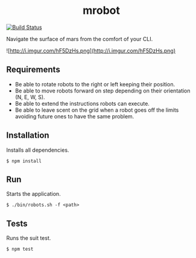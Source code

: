 <h1 align="center">mrobot</h1>

[![Build Status](https://travis-ci.org/cwilgenhoff/mrobot.svg?branch=master)](https://travis-ci.org/cwilgenhoff/mrobot)

Navigate the surface of mars from the comfort of your CLI.

![http://i.imgur.com/hF5DzHs.png](http://i.imgur.com/hF5DzHs.png)

## Requirements

- Be able to rotate robots to the right or left keeping their position.
- Be able to move robots forward on step depending on their orientation (N, E, W, S).
- Be able to extend the instructions robots can execute.
- Be able to leave scent on the grid when a robot goes off the limits avoiding future ones to have the same problem.

## Installation

Installs all dependencies.

```
$ npm install
```

## Run

Starts the application.

```
$ ./bin/robots.sh -f <path>
```

## Tests

Runs the suit test.

```
$ npm test
```

